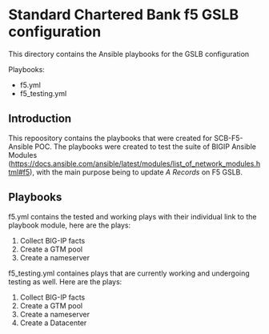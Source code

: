 # **Standard Chartered Bank f5 GSLB configuration**

This directory contains the Ansible playbooks for the GSLB configuration


Playbooks:
* f5.yml
* f5_testing.yml

## **Introduction**
This repoository contains the playbooks that were created for SCB-F5-Ansible POC. The playbooks were created to test the suite of BIGIP Ansible Modules (https://docs.ansible.com/ansible/latest/modules/list_of_network_modules.html#f5), with the main purpose being to update *A Records* on F5 GSLB.

## **Playbooks**
f5.yml contains the tested and working plays with their individual link to the playbook module, here are the plays:
1.  Collect BIG-IP facts
2.  Create a GTM pool
3.  Create a nameserver
  
f5_testing.yml containes plays that are currently working and undergoing testing as well. Here are the plays:
1.  Collect BIG-IP facts
2.  Create a GTM pool
3.  Create a nameserver
4.  Create a Datacenter

